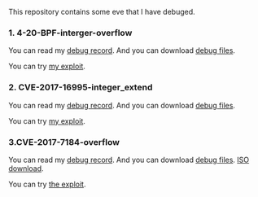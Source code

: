 This repository contains some eve that I have debuged.

### 1. 4-20-BPF-interger-overflow

You can read my [debug record](https://www.cnblogs.com/bsauce/p/11560224.html). And you can download [debug files](https://github.com/ww9210/kernel4.20_bpf_LPE). 

You can try [my exploit](https://github.com/bsauce/CVE_DEBUG/tree/master/4-20-BPF-interger-overflow).

### 2. CVE-2017-16995-integer_extend

You can read my [debug record](https://www.cnblogs.com/bsauce/p/11583310.html). And you can download [debug files](https://github.com/ret2p4nda/kernel-pwn/tree/master/CVE-2017-16995). 

You can try [my exploit](https://github.com/bsauce/CVE_DEBUG/blob/master/CVE-2017-16995-integer_extend/test_exp.c).

### 3.CVE-2017-7184-overflow

You can read my [debug record](https://www.cnblogs.com/bsauce/p/11634185.html). And you can download [debug files](https://github.com/ret2p4nda/kernel-pwn/tree/master/CVE-2017-7184). [ISO download](http://old-releases.ubuntu.com/releases/16.04.1/ubuntu-16.04-desktop-amd64.iso).

You can try [the exploit](https://github.com/bsauce/CVE_DEBUG/blob/master/CVE-2017-7184-overflow/pwn_CVE-2017-7184.c).





















































